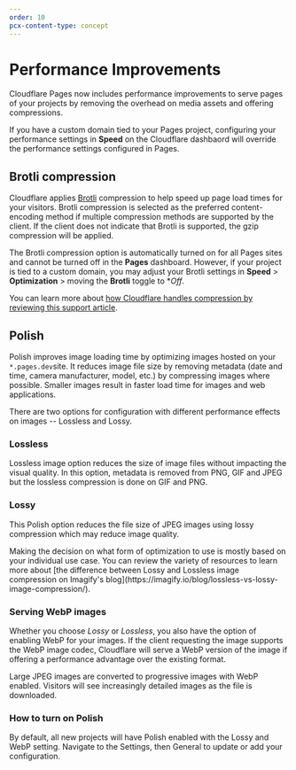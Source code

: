 ```yaml
---
order: 10
pcx-content-type: concept
---
```


# Performance Improvements

Cloudflare Pages now includes performance improvements to serve pages of your projects by removing the overhead on media assets and offering compressions. 
 
<Aside type="note">

If you have a custom domain tied to your Pages project, configuring your performance settings in **Speed** on the Cloudflare dashbaord will override the performance settings configured in Pages. 

</Aside>

## Brotli compression

Cloudflare applies [Brotli](https://www.brotli.pro/) compression to help speed up page load times for your visitors. Brotli compression is selected as the preferred content-encoding method if multiple compression methods are supported by the client. If the client does not indicate that Brotli is supported, the gzip compression will be applied. 

The Brotli compression option is automatically turned on for all Pages sites and cannot be turned off in the **Pages** dashboard.
However, if your project is tied to a custom domain, you may adjust your Brotli settings in **Speed** > **Optimization** > moving the **Brotli** toggle to **Off*.
 
You can learn more about [how Cloudflare handles compression by reviewing this support article](https://support.cloudflare.com/hc/en-us/articles/200168396-What-will-Cloudflare-compress-).

## Polish 

Polish improves image loading time by optimizing images hosted on your `*.pages.dev`site. It reduces image file size by removing metadata (date and time, camera manufacturer, model, etc.) by compressing images where possible. Smaller images result in faster load time for images and web applications. 
 
There are two options for configuration with different performance effects on images -- Lossless and Lossy.


### Lossless 

Lossless image option reduces the size of image files without impacting the visual quality. In this option, metadata is removed from PNG, GIF and JPEG but the lossless compression is done on GIF and PNG.


### Lossy 

This Polish option reduces the file size of JPEG images using lossy compression which may reduce image quality.

<Aside heading="Status Code">
Making the decision on what form of optimization to use is mostly based on your individual use case. You can review the variety of resources to learn more about [the difference between Lossy and Lossless image compression on Imagify's blog](https://imagify.io/blog/lossless-vs-lossy-image-compression/).

<Aside/>

### Serving WebP images 

Whether you choose _Lossy_ or _Lossless_, you also have the option of enabling WebP for your images. If the client requesting the image supports the WebP image codec, Cloudflare will serve a WebP version of the image if offering a performance advantage over the existing format. 

<Aside heading="Status Code">

Large JPEG images are converted to progressive images with WebP enabled. Visitors will see increasingly detailed images as the file is downloaded. 

</Aside>

### How to turn on Polish
By default, all new projects will have Polish enabled with the Lossy and WebP setting. Navigate to the Settings, then General to update or add your configuration. 